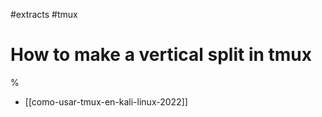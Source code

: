 #extracts
#tmux

# How to make a vertical split in tmux

<C-b>%

- [[como-usar-tmux-en-kali-linux-2022]]
